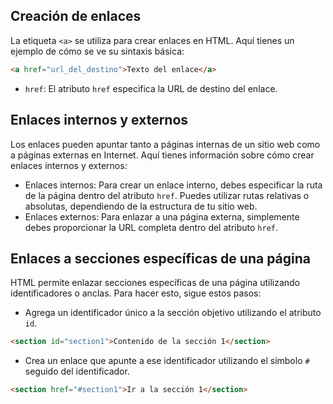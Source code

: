## Creación de enlaces

La etiqueta `<a>` se utiliza para crear enlaces en HTML. Aquí tienes un ejemplo de cómo se ve su sintaxis básica:

```html
<a href="url_del_destino">Texto del enlace</a>
```

- `href`: El atributo `href` especifica la URL de destino del enlace.

## Enlaces internos y externos

Los enlaces pueden apuntar tanto a páginas internas de un sitio web como a páginas externas en Internet. Aquí tienes información sobre cómo crear enlaces internos y externos:

- Enlaces internos: Para crear un enlace interno, debes especificar la ruta de la página dentro del atributo `href`. Puedes utilizar rutas relativas o absolutas, dependiendo de la estructura de tu sitio web.
- Enlaces externos: Para enlazar a una página externa, simplemente debes proporcionar la URL completa dentro del atributo `href`.

## Enlaces a secciones específicas de una página

HTML permite enlazar secciones específicas de una página utilizando identificadores o anclas. Para hacer esto, sigue estos pasos:

- Agrega un identificador único a la sección objetivo utilizando el atributo `id`.

```html
<section id="section1">Contenido de la sección 1</section>
```

- Crea un enlace que apunte a ese identificador utilizando el símbolo `#` seguido del identificador.

```html
<section href="#section1">Ir a la sección 1</section>
```
